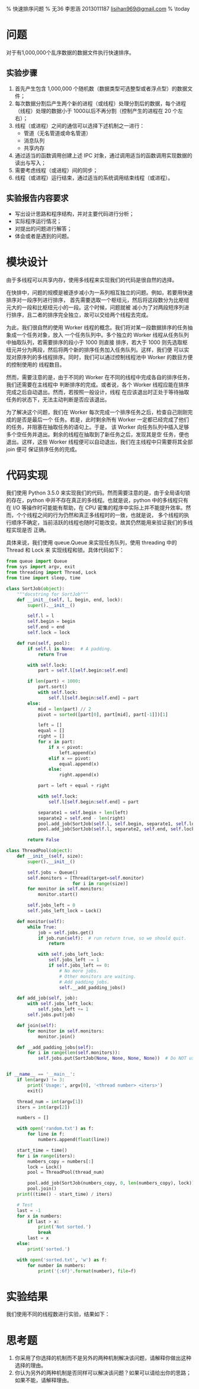 % 快速排序问题
% 无36
  李思涵
  2013011187
  <lisihan969@gmail.com>
% \today

# 问题

对于有1,000,000个乱序数据的数据文件执行快速排序。

## 实验步骤

1. 首先产生包含 1,000,000 个随机数（数据类型可选整型或者浮点型）的数据文件；
2. 每次数据分割后产生两个新的进程（或线程）处理分割后的数据，每个进程（线程）处理的数据小于
   1000以后不再分割（控制产生的进程在 20 个左右）；
3. 线程（或进程）之间的通信可以选择下述机制之一进行：
    - 管道（无名管道或命名管道）
    - 消息队列
    - 共享内存
4. 通过适当的函数调用创建上述 IPC 对象，通过调用适当的函数调用实现数据的读出与写入；
5. 需要考虑线程（或进程）间的同步；
6. 线程（或进程）运行结束，通过适当的系统调用结束线程（或进程）。

## 实验报告内容要求

- 写出设计思路和程序结构，并对主要代码进行分析；
- 实际程序运行情况；
- 对提出的问题进行解答；
- 体会或者是遇到的问题。

# 模块设计

由于多线程可以共享内存，使用多线程来实现我们的代码是很自然的选择。

在快排中，问题的规模是被逐步减小为一系列相互独立的问题。例如，若要用快速排序对一段序列进行排序，
首先需要选取一个枢纽元，然后将这段数分为比枢纽元大的一段和比枢纽元小的一段。这个时候，问题就被
减小为了对两段短序列进行排序，且二者的排序完全独立，故可以交给两个线程去完成。

为此，我们很自然的使用 Worker 线程的概念。我们将对某一段数据排序的任务抽象成一个任务对象，放入
一个任务队列中。多个独立的 Worker 线程从任务队列中抽取队列，若需要排序的段小于 1000 则直接
排序，若大于 1000 则先选取枢纽元并分为两段，然后将两个新的排序任务加入任务队列。这样，我们便
可以实现对原序列的多线程排序。同时，我们可以通过控制线程池中 Worker 的数目方便的控制使用的
线程数目。

然而，需要注意的是，由于不同的 Worker 在不同的线程中完成各自的排序任务，我们还需要在主线程中
判断排序的完成。或者说，各个 Worker 线程应能在排序完成之后自动退出。然而，若按照一般设计，线程
在应该退出时正处于等待抽取任务的状态下，无法主动判断是否应该退出。

为了解决这个问题，我们在 Worker 每次完成一个排序任务之后，检查自己刚刚完成的是否是最后一个
任务。若是，此时剩余所有 Worker 一定都已经完成了他们的任务，并阻塞在抽取任务的语句上。于是，
该 Worker 向任务队列中插入足够多个空任务并退出。剩余的线程在抽取到了新任务之后，发现其是空
任务，便也退出。这样，这些 Worker 线程便可以自动退出，我们在主线程中只需要将其全部 join 便可
保证排序任务的完成。

# 代码实现

我们使用 Python 3.5.0 来实现我们的代码。然而需要注意的是，由于全局语句锁的存在，python
中并不存在真正的多线程。也就是说，python 中的多线程只有在 I/O 等操作时可能能有帮助，在 CPU
密集的程序中实际上并不能提升效率。然而，个个线程之间的行为仍然和真正多线程时的一致，也就是说，
多个线程的执行顺序不确定，当前活跃的线程也随时可能改变。故其仍然能用来验证我们的多线程实现是否
正确。

具体来说，我们使用 queue.Queue 来实现任务队列，使用 threading 中的 Thread 和 Lock 来
实现线程和锁。具体代码如下：

```python
from queue import Queue
from sys import argv, exit
from threading import Thread, Lock
from time import sleep, time

class SortJob(object):
    """docstring for SortJob"""
    def __init__(self, l, begin, end, lock):
        super().__init__()

        self.l = l
        self.begin = begin
        self.end = end
        self.lock = lock

    def run(self, pool):
        if self.l is None:  # A padding.
            return True

        with self.lock:
            part = self.l[self.begin:self.end]

        if len(part) < 1000:
            part.sort()
            with self.lock:
                self.l[self.begin:self.end] = part
        else:
            mid = len(part) // 2
            pivot = sorted([part[0], part[mid], part[-1]])[1]

            left = []
            equal = []
            right = []
            for x in part:
                if x < pivot:
                    left.append(x)
                elif x == pivot:
                    equal.append(x)
                else:
                    right.append(x)

            part = left + equal + right

            with self.lock:
                self.l[self.begin:self.end] = part

            separate1 = self.begin + len(left)
            separate2 = self.end - len(right)
            pool.add_job(SortJob(self.l, self.begin, separate1, self.lock))
            pool.add_job(SortJob(self.l, separate2, self.end, self.lock))

        return False

class ThreadPool(object):
    def __init__(self, size):
        super().__init__()

        self.jobs = Queue()
        self.monitors = [Thread(target=self.monitor)
                         for i in range(size)]
        for monitor in self.monitors:
            monitor.start()

        self.jobs_left = 0
        self.jobs_left_lock = Lock()

    def monitor(self):
        while True:
            job = self.jobs.get()
            if job.run(self):  # run return true, so we should quit.
                return

            with self.jobs_left_lock:
                self.jobs_left -= 1
                if self.jobs_left == 0:
                    # No more jobs.
                    # Other monitors are waiting.
                    # Add padding jobs.
                    self.__add_padding_jobs()

    def add_job(self, job):
        with self.jobs_left_lock:
            self.jobs_left += 1
        self.jobs.put(job)

    def join(self):
        for monitor in self.monitors:
            monitor.join()

    def __add_padding_jobs(self):
        for i in range(len(self.monitors)):
            self.jobs.put(SortJob(None, None, None, None))  # Do NOT use add_job


if __name__ == '__main__':
    if len(argv) != 3:
        print('Usage:', argv[0], '<thread number> <iters>')
        exit()

    thread_num = int(argv[1])
    iters = int(argv[2])

    numbers = []

    with open('random.txt') as f:
        for line in f:
            numbers.append(float(line))

    start_time = time()
    for i in range(iters):
        numbers_copy = numbers[:]
        lock = Lock()
        pool = ThreadPool(thread_num)

        pool.add_job(SortJob(numbers_copy, 0, len(numbers_copy), lock))
        pool.join()
    print((time() - start_time) / iters)

    # Test
    last = -1
    for x in numbers:
        if last > x:
            print('Not sorted.')
            break
        last = x
    else:
        print('sorted.')

    with open('sorted.txt', 'w') as f:
        for number in numbers:
            print('{:6f}'.format(number), file=f)
```

# 实验结果

我们使用不同的线程数进行实验，结果如下：



# 思考题

1. 你采用了你选择的机制而不是另外的两种机制解决该问题，请解释你做出这种选择的理由。
2. 你认为另外的两种机制是否同样可以解决该问题？如果可以请给出你的思路；如果不能，请解释理由。
